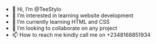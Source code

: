 - 👋 Hi, I’m @TeeStylo
- 👀 I’m interested in learning website development
- 🌱 I’m currently learning HTML and CSS
- 💞️ I’m looking to collaborate on any project
- 📫 How to reach me kindly call me on +2348168851934

<!---
TeeStylo/TeeStylo is a ✨ special ✨ repository because its `README.md` (this file) appears on your GitHub profile.
You can click the Preview link to take a look at your changes.
--->
